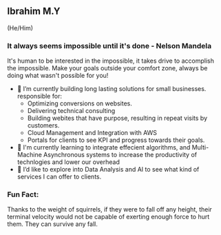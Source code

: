 ## Ibrahim M.Y
(He/Him)

### It always seems impossible until it's done - Nelson Mandela
It's human to be interested in the impossible, it takes drive to accomplish the impossible. Make your goals outside your comfort zone, always be doing what wasn't possible for you!


- 🔭 I’m currently building long lasting solutions for small businesses. responsible for:
  - Optimizing conversions on websites.
  - Delivering technical consulting
  - Building webites that have purpose, resulting in repeat visits by customers.
  - Cloud Management and Integration with AWS
  - Portals for clients to see KPI and progress towards their goals.
- 🌱 I'm currently learning to integrate effecient algorithms, and Multi-Machine Asynchronous systems to increase the productivity of technlogies and lower our overhead
- 👀 I’d like to explore into Data Analysis and AI to see what kind of services I can offer to clients.

### Fun Fact:
Thanks to the weight of squirrels, if they were to fall off any height, their terminal velocity would not be capable of exerting enough force to hurt them. They can survive any fall.

<!--
**0bro/0bro** is a ✨ _special_ ✨ repository because its `README.md` (this file) appears on your GitHub profile.

Here are some ideas to get you started:
- 🤔 I’m looking for help with ...
- 💬 Ask me about ...
- 📫 How to reach me: ...
-->
